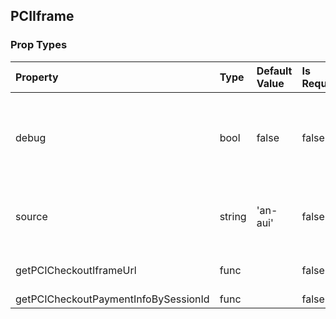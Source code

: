 ## PCIIframe 



### Prop Types
Property | Type | Default Value | Is Required | Description
:--- | :--- | :--- | :--- | :---
debug|bool|false|false|if debug === true, will render more debug information in console.
source|string|'an-aui'|false|the caller source. ex.  an-servlet, an-aui, an-cui ....
getPCICheckoutIframeUrl|func|&ensp;|false|need return payment iframe url.
getPCICheckoutPaymentInfoBySessionId|func|&ensp;|false|&ensp;